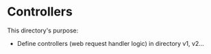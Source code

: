 # Controllers

This directory's purpose:

- Define controllers (web request handler logic) in directory v1, v2...